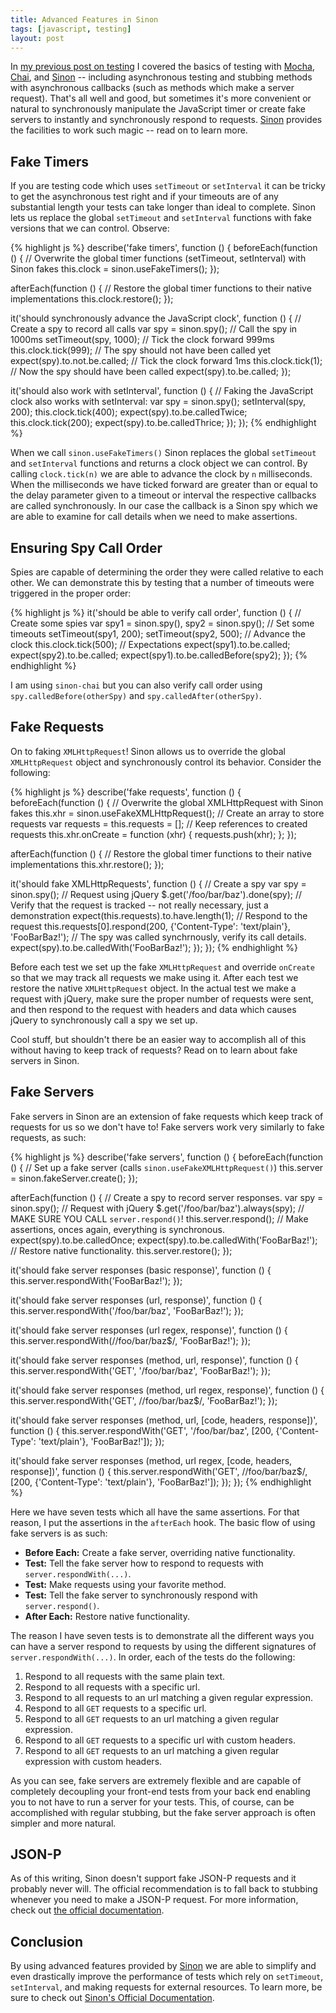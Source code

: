 ```yaml
---
title: Advanced Features in Sinon
tags: [javascript, testing]
layout: post
---
```


In [my previous post on testing][prev] I covered the basics of testing with
[Mocha][mocha], [Chai][chai], and [Sinon][sinon] -- including asynchronous
testing and stubbing methods with asynchronous callbacks (such as methods
which make a server request). That's all well and good, but sometimes it's
more convenient or natural to synchronously manipulate the JavaScript timer or
create fake servers to instantly and synchronously respond to requests.
[Sinon][sinon] provides the facilities to work such magic -- read on to learn
more.

## Fake Timers

If you are testing code which uses `setTimeout` or `setInterval` it can be
tricky to get the asynchronous test right and if your timeouts are of any
substantial length your tests can take longer than ideal to complete. Sinon
lets us replace the global `setTimeout` and `setInterval` functions with fake
versions that we can control. Observe:

{% highlight js %}
describe('fake timers', function () {
  beforeEach(function () {
    // Overwrite the global timer functions (setTimeout, setInterval) with Sinon fakes
    this.clock = sinon.useFakeTimers();
  });

  afterEach(function () {
    // Restore the global timer functions to their native implementations
    this.clock.restore();
  });

  it('should synchronously advance the JavaScript clock', function () {
    // Create a spy to record all calls
    var spy = sinon.spy();
    // Call the spy in 1000ms
    setTimeout(spy, 1000);
    // Tick the clock forward 999ms
    this.clock.tick(999);
    // The spy should not have been called yet
    expect(spy).to.not.be.called;
    // Tick the clock forward 1ms
    this.clock.tick(1);
    // Now the spy should have been called
    expect(spy).to.be.called;
  });

  it('should also work with setInterval', function () {
    // Faking the JavaScript clock also works with setInterval:
    var spy = sinon.spy();
    setInterval(spy, 200);
    this.clock.tick(400);
    expect(spy).to.be.calledTwice;
    this.clock.tick(200);
    expect(spy).to.be.calledThrice;
  });
});
{% endhighlight %}

When we call `sinon.useFakeTimers()` Sinon replaces the global `setTimeout`
and `setInterval` functions and returns a clock object we can control. By
calling `clock.tick(n)` we are able to advance the clock by `n` milliseconds.
When the milliseconds we have ticked forward are greater than or equal to the
delay parameter given to a timeout or interval the respective callbacks are
called synchronously. In our case the callback is a Sinon spy which we are
able to examine for call details when we need to make assertions.

## Ensuring Spy Call Order

Spies are capable of determining the order they were called relative to each
other. We can demonstrate this by testing that a number of timeouts were
triggered in the proper order:

{% highlight js %}
it('should be able to verify call order', function () {
  // Create some spies
  var spy1 = sinon.spy(), spy2 = sinon.spy();
  // Set some timeouts
  setTimeout(spy1, 200);
  setTimeout(spy2, 500);
  // Advance the clock
  this.clock.tick(500);
  // Expectations
  expect(spy1).to.be.called;
  expect(spy2).to.be.called;
  expect(spy1).to.be.calledBefore(spy2);
});
{% endhighlight %}

I am using `sinon-chai` but you can also verify call order using
`spy.calledBefore(otherSpy)` and `spy.calledAfter(otherSpy)`.

## Fake Requests

On to faking `XMLHttpRequest`! Sinon allows us to override the global
`XMLHttpRequest` object and synchronously control its behavior. Consider the
following:

{% highlight js %}
describe('fake requests', function () {
  beforeEach(function () {
    // Overwrite the global XMLHttpRequest with Sinon fakes
    this.xhr = sinon.useFakeXMLHttpRequest();
    // Create an array to store requests
    var requests = this.requests = [];
    // Keep references to created requests
    this.xhr.onCreate = function (xhr) {
      requests.push(xhr);
    };
  });

  afterEach(function () {
    // Restore the global timer functions to their native implementations
    this.xhr.restore();
  });

  it('should fake XMLHttpRequests', function () {
    // Create a spy
    var spy = sinon.spy();
    // Request using jQuery
    $.get('/foo/bar/baz').done(spy);
    // Verify that the request is tracked -- not really necessary, just a demonstration
    expect(this.requests).to.have.length(1);
    // Respond to the request
    this.requests[0].respond(200, {'Content-Type': 'text/plain'}, 'FooBarBaz!');
    // The spy was called synchrnously, verify its call details.
    expect(spy).to.be.calledWith('FooBarBaz!');
  });
});
{% endhighlight %}

Before each test we set up the fake `XMLHttpRequest` and override `onCreate`
so that we may track all requests we make using it. After each test we restore
the native `XMLHttpRequest` object. In the actual test we make a request with
jQuery, make sure the proper number of requests were sent, and then respond to
the request with headers and data which causes jQuery to synchronously call a
spy we set up.

Cool stuff, but shouldn't there be an easier way to accomplish all of this
without having to keep track of requests? Read on to learn about fake servers
in Sinon.

## Fake Servers

Fake servers in Sinon are an extension of fake requests which keep track of
requests for us so we don't have to! Fake servers work very similarly to fake
requests, as such:

{% highlight js %}
describe('fake servers', function () {
  beforeEach(function () {
    // Set up a fake server (calls `sinon.useFakeXMLHttpRequest()`)
    this.server = sinon.fakeServer.create();
  });

  afterEach(function () {
    // Create a spy to record server responses.
    var spy = sinon.spy();
    // Request with jQuery
    $.get('/foo/bar/baz').always(spy);
    // MAKE SURE YOU CALL `server.respond()`!
    this.server.respond();
    // Make assertions, onces again, everything is synchronous.
    expect(spy).to.be.calledOnce;
    expect(spy).to.be.calledWith('FooBarBaz!');
    // Restore native functionality.
    this.server.restore();
  });

  it('should fake server responses (basic response)', function () {
    this.server.respondWith('FooBarBaz!');
  });

  it('should fake server responses (url, response)', function () {
    this.server.respondWith('/foo/bar/baz', 'FooBarBaz!');
  });

  it('should fake server responses (url regex, response)', function () {
    this.server.respondWith(/\/foo\/bar\/baz$/, 'FooBarBaz!');
  });

  it('should fake server responses (method, url, response)', function () {
    this.server.respondWith('GET', '/foo/bar/baz', 'FooBarBaz!');
  });

  it('should fake server responses (method, url regex, response)', function () {
    this.server.respondWith('GET', /\/foo\/bar\/baz$/, 'FooBarBaz!');
  });

  it('should fake server responses (method, url, [code, headers, response])', function () {
    this.server.respondWith('GET', '/foo/bar/baz', [200, {'Content-Type': 'text/plain'}, 'FooBarBaz!']);
  });

  it('should fake server responses (method, url regex, [code, headers, response])', function () {
    this.server.respondWith('GET', /\/foo\/bar\/baz$/, [200, {'Content-Type': 'text/plain'}, 'FooBarBaz!']);
  });
});
{% endhighlight %}

Here we have seven tests which all have the same assertions. For that reason,
I put the assertions in the `afterEach` hook. The basic flow of using fake
servers is as such:

* **Before Each:** Create a fake server, overriding native functionality.
* **Test:** Tell the fake server how to respond to requests with
  `server.respondWith(...)`.
* **Test:** Make requests using your favorite method.
* **Test:** Tell the fake server to synchronously respond with
  `server.respond()`.
* **After Each:** Restore native functionality.

The reason I have seven tests is to demonstrate all the different ways you can
have a server respond to requests by using the different signatures of
`server.respondWith(...)`. In order, each of the tests do the following:

1. Respond to all requests with the same plain text.
1. Respond to all requests with a specific url.
1. Respond to all requests to an url matching a given regular expression.
1. Respond to all `GET` requests to a specific url.
1. Respond to all `GET` requests to an url matching a given regular
   expression.
1. Respond to all `GET` requests to a specific url with custom headers.
1. Respond to all `GET` requests to an url matching a given regular expression
   with custom headers.

As you can see, fake servers are extremely flexible and are capable of
completely decoupling your front-end tests from your back end enabling you to
not have to run a server for your tests. This, of course, can be accomplished
with regular stubbing, but the fake server approach is often simpler and more
natural.

## JSON-P

As of this writing, Sinon doesn't support fake JSON-P requests and it probably
never will. The official recommendation is to fall back to stubbing whenever
you need to make a JSON-P request. For more information, check out [the
official documentation][jsonp].

## Conclusion

By using advanced features provided by [Sinon][sinon] we are able to simplify
and even drastically improve the performance of tests which rely on
`setTimeout`, `setInterval`, and making requests for external resources. To
learn more, be sure to check out [Sinon's Official Documentation][sinondoc].

[sinon]: http://sinonjs.org/ "Sinon.JS"
[mocha]: http://visionmedia.github.io/mocha/ "Mocha"
[chai]: http://chaijs.com/ "Chai"
[prev]: /blog/testing-in-browsers-and-node/ "Testing in Browsers and Node with Mocha, Chai, Sinon, and Testem"
[filter]: http://sinonjs.org/docs/#filtered-requests "Filtered Requests in Sinon"
[jsonp]: http://sinonjs.org/docs/#json-p "Sinon JSON-P Workaround"
[sinondoc]: http://sinonjs.org/docs/ "Sinon.JS Official Documentation"
